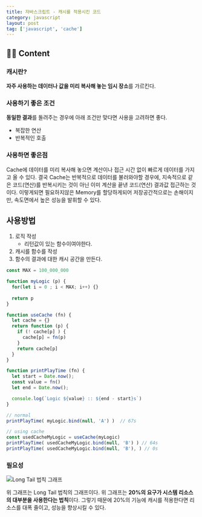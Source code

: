 ```yaml
---
title: 자바스크립트 - 캐시를 적용시킨 코드
category: javascript
layout: post
tag: ['javascript', 'cache']
---
```


## 🧑‍💻 Content

### 캐시란?

**자주 사용하는 데이터나 값을 미리 복사해 놓는 임시 장소**를 가르킨다.

### 사용하기 좋은 조건

**동일한 결과**를 돌려주는 경우에 아래 조건만 맞다면 사용을 고려하면 좋다.

- 복잡한 연산
- 반복적인 호출

### 사용하면 좋은점

Cache에 데이터를 미리 복사해 놓으면 계산이나 접근 시간 없이 빠르게 데이터를 가지고 올 수 있다.
결국 Cache는 반복적으로 데이터를 불러와야할 경우에, 지속적으로 같은 코드(연산)를 반복시키는 것이 아닌 이미 계산을 끝낸 코드(연산) 결과값 접근하는 것이다. 이렇게되면 필요하지않은 Memory를 할당하게되어 저장공간적으로는 손해이지만, 속도면에서 높은 성능을 발휘할 수 있다.

## 사용방법

1. 로직 작성
    - 리턴값이 있는 함수이여야한다.
2. 캐시를 함수를 작성
3. 함수의 결과에 대한 캐시 공간을 만든다.

```js
const MAX = 100_000_000

function myLogic (p) {
  for(let i = 0 ; i < MAX; i++) {}
    
  return p
}

function useCache (fn) {
  let cache = {}
  return function (p) {
    if (! cache[p] ) {
      cache[p] = fn(p)
    }
    return cache[p]
  }
}

function printPlayTime (fn) {
  let start = Date.now(); 
  const value = fn()
  let end = Date.now();  

  console.log(`Logic ${value} :: ${end - start}s`)
}

// normal
printPlayTime( myLogic.bind(null, 'A') )  // 67s

// using cache
const usedCacheMyLogic = useCache(myLogic)
printPlayTime( usedCacheMyLogic.bind(null, 'B') ) // 64s
printPlayTime( usedCacheMyLogic.bind(null, 'B'), ) // 0s
```

### 필요성

![Long Tail 법칙 그래프](https://img1.daumcdn.net/thumb/R1280x0/?scode=mtistory2&fname=https%3A%2F%2Fk.kakaocdn.net%2Fdn%2Fbzw7IJ%2FbtqCaglKbIT%2FUpQYleNiW3pKQsOrzYLR5K%2Fimg.jpg)

위 그래프는 Long Tail 법칙의 그래프이다.
위 그래프는 **20%의 요구가 시스템 리소스의 대부분을 사용한다는 법칙**이다.
그렇기 때문에 20%의 기능에 캐시를 적용한다면 리소스를 대폭 줄이고, 성능을 향상시킬 수 있다.